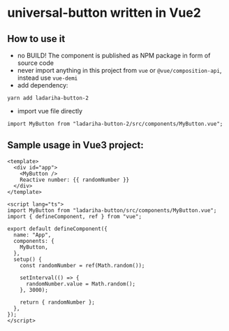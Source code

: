 # universal-button written in Vue2

## How to use it
- no BUILD! The component is published as NPM package in form of source code
- never import anything in this project from `vue` or `@vue/composition-api`, instead use `vue-demi`
- add dependency:
```
yarn add ladariha-button-2
```

- import vue file directly
```
import MyButton from "ladariha-button-2/src/components/MyButton.vue";
```
## Sample usage in Vue3 project:

```
<template>
  <div id="app">
    <MyButton />
    Reactive number: {{ randomNumber }}
  </div>
</template>

<script lang="ts">
import MyButton from "ladariha-button/src/components/MyButton.vue";
import { defineComponent, ref } from "vue";

export default defineComponent({
  name: "App",
  components: {
    MyButton,
  },
  setup() {
    const randomNumber = ref(Math.random());

    setInterval(() => {
      randomNumber.value = Math.random();
    }, 3000);

    return { randomNumber };
  },
});
</script>
```
